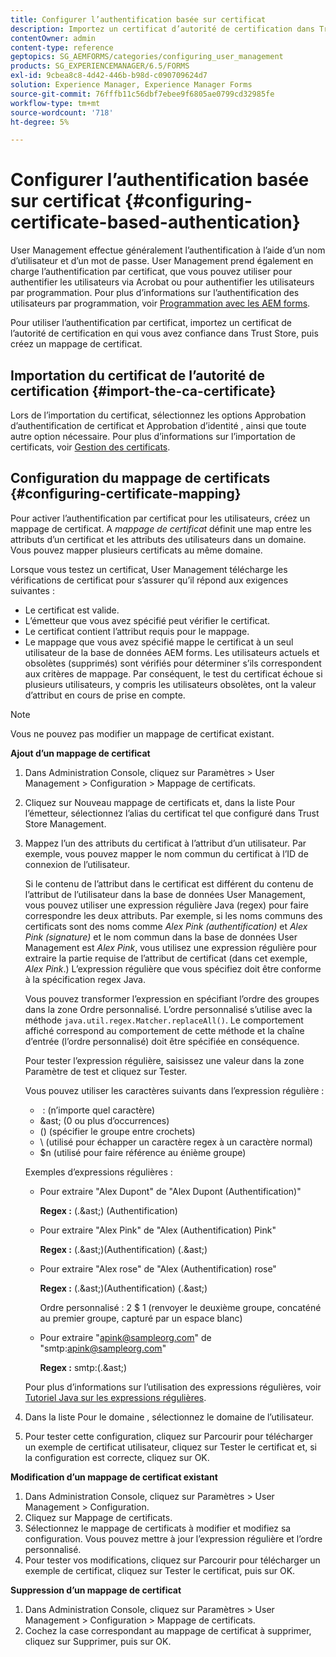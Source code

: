 ```yaml
---
title: Configurer l’authentification basée sur certificat
description: Importez un certificat d’autorité de certification dans Trust Store et créez un mappage de certificats pour l’authentification par certificat.
contentOwner: admin
content-type: reference
geptopics: SG_AEMFORMS/categories/configuring_user_management
products: SG_EXPERIENCEMANAGER/6.5/FORMS
exl-id: 9cbea8c8-4d42-446b-b98d-c090709624d7
solution: Experience Manager, Experience Manager Forms
source-git-commit: 76fffb11c56dbf7ebee9f6805ae0799cd32985fe
workflow-type: tm+mt
source-wordcount: '718'
ht-degree: 5%

---
```


# Configurer l’authentification basée sur certificat {#configuring-certificate-based-authentication}

User Management effectue généralement l’authentification à l’aide d’un nom d’utilisateur et d’un mot de passe. User Management prend également en charge l’authentification par certificat, que vous pouvez utiliser pour authentifier les utilisateurs via Acrobat ou pour authentifier les utilisateurs par programmation. Pour plus d’informations sur l’authentification des utilisateurs par programmation, voir [Programmation avec les AEM forms](https://www.adobe.com/go/learn_aemforms_programming_63_fr).

Pour utiliser l’authentification par certificat, importez un certificat de l’autorité de certification en qui vous avez confiance dans Trust Store, puis créez un mappage de certificat.

## Importation du certificat de l’autorité de certification {#import-the-ca-certificate}

Lors de l’importation du certificat, sélectionnez les options Approbation d’authentification de certificat et Approbation d’identité , ainsi que toute autre option nécessaire. Pour plus d’informations sur l’importation de certificats, voir [Gestion des certificats](/help/forms/using/admin-help/certificates.md#managing-certificates).

## Configuration du mappage de certificats {#configuring-certificate-mapping}

Pour activer l’authentification par certificat pour les utilisateurs, créez un mappage de certificat. A *mappage de certificat* définit une map entre les attributs d’un certificat et les attributs des utilisateurs dans un domaine. Vous pouvez mapper plusieurs certificats au même domaine.

Lorsque vous testez un certificat, User Management télécharge les vérifications de certificat pour s’assurer qu’il répond aux exigences suivantes :

* Le certificat est valide.
* L’émetteur que vous avez spécifié peut vérifier le certificat.
* Le certificat contient l’attribut requis pour le mappage.
* Le mappage que vous avez spécifié mappe le certificat à un seul utilisateur de la base de données AEM forms. Les utilisateurs actuels et obsolètes (supprimés) sont vérifiés pour déterminer s’ils correspondent aux critères de mappage. Par conséquent, le test du certificat échoue si plusieurs utilisateurs, y compris les utilisateurs obsolètes, ont la valeur d’attribut en cours de prise en compte.

>[!NOTE]
>
>Vous ne pouvez pas modifier un mappage de certificat existant.

**Ajout d’un mappage de certificat**

1. Dans Administration Console, cliquez sur Paramètres > User Management > Configuration > Mappage de certificats.
1. Cliquez sur Nouveau mappage de certificats et, dans la liste Pour l’émetteur, sélectionnez l’alias du certificat tel que configuré dans Trust Store Management.
1. Mappez l’un des attributs du certificat à l’attribut d’un utilisateur. Par exemple, vous pouvez mapper le nom commun du certificat à l’ID de connexion de l’utilisateur.

   Si le contenu de l’attribut dans le certificat est différent du contenu de l’attribut de l’utilisateur dans la base de données User Management, vous pouvez utiliser une expression régulière Java (regex) pour faire correspondre les deux attributs. Par exemple, si les noms communs des certificats sont des noms comme *Alex Pink (authentification)* et *Alex Pink (signature)* et le nom commun dans la base de données User Management est *Alex Pink*, vous utilisez une expression régulière pour extraire la partie requise de l’attribut de certificat (dans cet exemple, *Alex Pink*.) L’expression régulière que vous spécifiez doit être conforme à la spécification regex Java.

   Vous pouvez transformer l’expression en spécifiant l’ordre des groupes dans la zone Ordre personnalisé. L’ordre personnalisé s’utilise avec la méthode `java.util.regex.Matcher.replaceAll()`. Le comportement affiché correspond au comportement de cette méthode et la chaîne d’entrée (l’ordre personnalisé) doit être spécifiée en conséquence.

   Pour tester l’expression régulière, saisissez une valeur dans la zone Paramètre de test et cliquez sur Tester.

   Vous pouvez utiliser les caractères suivants dans l’expression régulière :

   *  : (n’importe quel caractère)
   * &amp;ast; (0 ou plus d’occurrences)
   * () (spécifier le groupe entre crochets)
   * \ (utilisé pour échapper un caractère regex à un caractère normal)
   * $n (utilisé pour faire référence au énième groupe)

   Exemples d’expressions régulières :

   * Pour extraire &quot;Alex Dupont&quot; de &quot;Alex Dupont (Authentification)&quot;

     **Regex :** (.&amp;ast;) \(Authentification\)

   * Pour extraire &quot;Alex Pink&quot; de &quot;Alex (Authentification) Pink&quot;

     **Regex :** (.&amp;ast;)\(Authentification\) (.&amp;ast;)

   * Pour extraire &quot;Alex rose&quot; de &quot;Alex (Authentification) rose&quot;

     **Regex :** (.&amp;ast;)\(Authentification\) (.&amp;ast;)

     Ordre personnalisé : 2 $ 1 (renvoyer le deuxième groupe, concaténé au premier groupe, capturé par un espace blanc)

   * Pour extraire &quot;apink@sampleorg.com&quot; de &quot;smtp:apink@sampleorg.com&quot;

     **Regex :** smtp:(.&amp;ast;)

   Pour plus d’informations sur l’utilisation des expressions régulières, voir [Tutoriel Java sur les expressions régulières](https://java.sun.com/docs/books/tutorial/essential/regex/).

1. Dans la liste Pour le domaine , sélectionnez le domaine de l’utilisateur.
1. Pour tester cette configuration, cliquez sur Parcourir pour télécharger un exemple de certificat utilisateur, cliquez sur Tester le certificat et, si la configuration est correcte, cliquez sur OK.

**Modification d’un mappage de certificat existant**

1. Dans Administration Console, cliquez sur Paramètres > User Management > Configuration.
1. Cliquez sur Mappage de certificats.
1. Sélectionnez le mappage de certificats à modifier et modifiez sa configuration. Vous pouvez mettre à jour l’expression régulière et l’ordre personnalisé.
1. Pour tester vos modifications, cliquez sur Parcourir pour télécharger un exemple de certificat, cliquez sur Tester le certificat, puis sur OK.

**Suppression d’un mappage de certificat**

1. Dans Administration Console, cliquez sur Paramètres > User Management > Configuration > Mappage de certificats.
1. Cochez la case correspondant au mappage de certificat à supprimer, cliquez sur Supprimer, puis sur OK.
